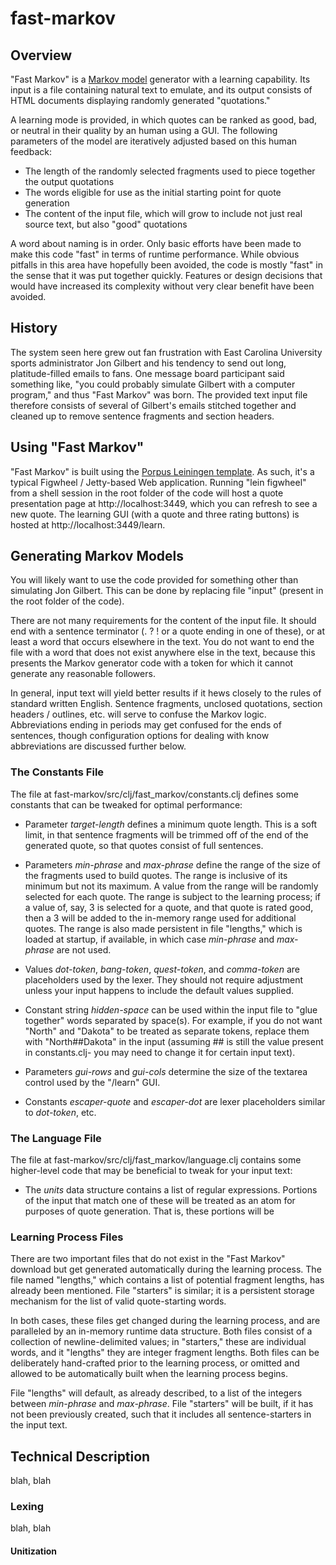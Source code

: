 # fast-markov

## Overview

"Fast Markov" is a [Markov model](https://hackernoon.com/from-what-is-a-markov-model-to-here-is-how-markov-models-work-1ac5f4629b71) generator with a learning capability. Its input is a file containing natural text to emulate, and its output consists of HTML documents displaying randomly generated "quotations." 

A learning mode is provided, in which quotes can be ranked as good, bad, or neutral in their quality by an human using a GUI. The following parameters of the model are iteratively adjusted based on this human feedback:

* The length of the randomly selected fragments used to piece together the output quotations
* The words eligible for use as the initial starting point for quote generation
* The content of the input file, which will grow to include not just real source text, but also "good" quotations 

A word about naming is in order. Only basic efforts have been made to make this code "fast" in terms of runtime performance. While obvious pitfalls in this area have hopefully been avoided, the code is mostly "fast" in the sense that it was put together quickly. Features or design decisions that would have increased its complexity without very clear benefit have been avoided.

## History

The system seen here grew out fan frustration with East Carolina University sports administrator Jon Gilbert and his tendency to send out long, platitude-filled emails to fans. One message board participant said something like, "you could probably simulate Gilbert with a computer program," and thus "Fast Markov" was born. The provided text input file therefore consists of several of Gilbert's emails stitched together and cleaned up to remove sentence fragments and section headers.

## Using "Fast Markov"

"Fast Markov" is built using the [Porpus Leiningen template](https://github.com/beau1399/porpus). As such, it's a typical Figwheel / Jetty-based Web application. Running "lein figwheel" from a shell session in the root folder of the code will host a quote presentation page at http://localhost:3449, which you can refresh to see a new quote. The learning GUI (with a quote and three rating buttons) is hosted at http://localhost:3449/learn. 

## Generating Markov Models

You will likely want to use the code provided for something other than simulating Jon Gilbert. This can be done by replacing file "input" (present in the root folder of the code).

There are not many requirements for the content of the input file. It should end with a sentence terminator (. ? ! or a quote ending in one of these), or at least a word that occurs elsewhere in the text. You do not want to end the file with a word that does not exist anywhere else in the text, because this presents the Markov generator code with a token for which it cannot generate any reasonable followers.

In general, input text will yield better results if it hews closely to the rules of standard written English. Sentence fragments, unclosed quotations, section headers / outlines, etc. will serve to confuse the Markov logic. Abbreviations ending in periods may get confused for the ends of sentences, though configuration options for dealing with know abbreviations are discussed further below.

### The Constants File

The file at fast-markov/src/clj/fast_markov/constants.clj defines some constants that can be tweaked for optimal performance:

* Parameter *target-length* defines a minimum quote length. This is a soft limit, in that sentence fragments will be trimmed off of the end of the generated quote, so that quotes consist of full sentences.

* Parameters *min-phrase* and *max-phrase* define the range of the size of the fragments used to build quotes. The range is inclusive of its minimum but not its maximum. A value from the range will be randomly selected for each quote. The range is subject to the learning process; if a value of, say, 3 is selected for a quote, and that quote is rated good, then a 3 will be added to the in-memory range used for additional quotes. The range is also made persistent in file "lengths," which is loaded at startup, if available, in which case *min-phrase* and *max-phrase* are not used. 

* Values *dot-token*, *bang-token*, *quest-token*, and *comma-token* are placeholders used by the lexer. They should not require adjustment unless your input happens to include the default values supplied.

* Constant string *hidden-space* can be used within the input file to "glue together" words separated by space(s). For example, if you do not want "North" and "Dakota" to be treated as separate tokens, replace them with "North##Dakota" in the input (assuming ## is still the value present in constants.clj- you may need to change it for certain input text).

* Parameters *gui-rows* and *gui-cols* determine the size of the textarea control used by the "/learn" GUI.

* Constants *escaper-quote* and *escaper-dot* are lexer placeholders similar to *dot-token*, etc.

### The Language File

The file at fast-markov/src/clj/fast_markov/language.clj contains some higher-level code that may be beneficial to tweak for your input text:

* The *units* data structure contains a list of regular expressions. Portions of the input that match one of these will be treated as an atom for purposes of quote generation. That is, these portions will be 

### Learning Process Files

There are two important files that do not exist in the "Fast Markov" download but get generated automatically during the learning process. The file named "lengths," which contains a list of potential fragment lengths, has already been mentioned. File "starters" is similar; it is a persistent storage mechanism for the list of valid quote-starting words.

In both cases, these files get changed during the learning process, and are paralleled by an in-memory runtime data structure. Both files consist of a collection of newline-delimited values; in "starters," these are individual words, and it "lengths" they are integer fragment lengths. Both files can be deliberately hand-crafted prior to the learning process, or omitted and allowed to be automatically built when the learning process begins.

File "lengths" will default, as already described, to a list of the integers between *min-phrase* and *max-phrase*. File "starters" will be built, if it has not been previously created, such that it includes all sentence-starters in the input text. 

## Technical Description

blah, blah

### Lexing ###

blah, blah

#### Unitization


